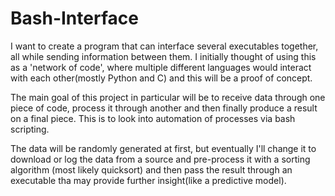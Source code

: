 # Bash-Interface

  I want to create a program that can interface several executables together, all while sending information between them. I initially thought of using this as a 'network of code', where multiple different languages would interact with each other(mostly Python and C) and this will be a proof of concept.
  
  The main goal of this project in particular will be to receive data through one piece of code, process it through another and then finally produce a result on a final piece. This is to look into automation of processes via bash scripting.
  
  The data will be randomly generated at first, but eventually I'll change it to download or log the data from a source and pre-process it with a sorting algorithm (most likely quicksort) and then pass the result through an executable tha may provide further insight(like a predictive model).
